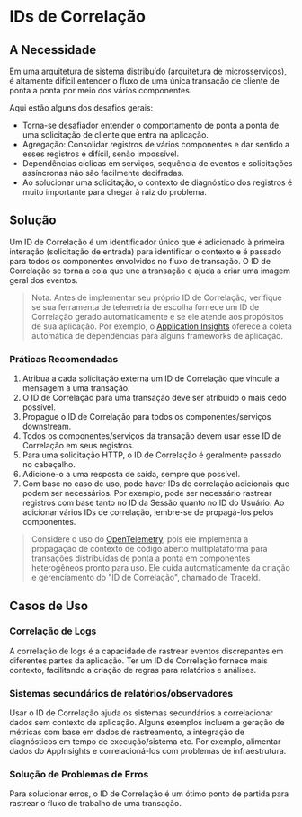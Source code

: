 # IDs de Correlação

## A Necessidade

Em uma arquitetura de sistema distribuído (arquitetura de microsserviços), é altamente difícil entender o fluxo de uma única transação de cliente de ponta a ponta por meio dos vários componentes.

Aqui estão alguns dos desafios gerais:

- Torna-se desafiador entender o comportamento de ponta a ponta de uma solicitação de cliente que entra na aplicação.
- Agregação: Consolidar registros de vários componentes e dar sentido a esses registros é difícil, senão impossível.
- Dependências cíclicas em serviços, sequência de eventos e solicitações assíncronas não são facilmente decifradas.
- Ao solucionar uma solicitação, o contexto de diagnóstico dos registros é muito importante para chegar à raiz do problema.

## Solução

Um ID de Correlação é um identificador único que é adicionado à primeira interação (solicitação de entrada) para identificar o contexto e é passado para todos os componentes envolvidos no fluxo de transação. O ID de Correlação se torna a cola que une a transação e ajuda a criar uma imagem geral dos eventos.

>Nota: Antes de implementar seu próprio ID de Correlação, verifique se sua ferramenta de telemetria de escolha fornece um ID de Correlação gerado automaticamente e se ele atende aos propósitos de sua aplicação. Por exemplo, o [Application Insights](https://learn.microsoft.com/en-us/azure/azure-monitor/app/auto-collect-dependencies) oferece a coleta automática de dependências para alguns frameworks de aplicação.

### Práticas Recomendadas

1. Atribua a cada solicitação externa um ID de Correlação que vincule a mensagem a uma transação.
2. O ID de Correlação para uma transação deve ser atribuído o mais cedo possível.
3. Propague o ID de Correlação para todos os componentes/serviços downstream.
4. Todos os componentes/serviços da transação devem usar esse ID de Correlação em seus registros.
5. Para uma solicitação HTTP, o ID de Correlação é geralmente passado no cabeçalho.
6. Adicione-o a uma resposta de saída, sempre que possível.
7. Com base no caso de uso, pode haver IDs de correlação adicionais que podem ser necessários. Por exemplo, pode ser necessário rastrear registros com base tanto no ID da Sessão quanto no ID do Usuário. Ao adicionar vários IDs de correlação, lembre-se de propagá-los pelos componentes.

>Considere o uso do [OpenTelemetry](./tools/OpenTelemetry.md), pois ele implementa a propagação de contexto de código aberto multiplataforma para transações distribuídas de ponta a ponta em componentes heterogêneos pronto para uso. Ele cuida automaticamente da criação e gerenciamento do "ID de Correlação", chamado de TraceId.

## Casos de Uso

### Correlação de Logs

A correlação de logs é a capacidade de rastrear eventos discrepantes em diferentes partes da aplicação. Ter um ID de Correlação fornece mais contexto, facilitando a criação de regras para relatórios e análises.

### Sistemas secundários de relatórios/observadores

Usar o ID de Correlação ajuda os sistemas secundários a correlacionar dados sem contexto de aplicação. Alguns exemplos incluem a geração de métricas com base em dados de rastreamento, a integração de diagnósticos em tempo de execução/sistema etc. Por exemplo, alimentar dados do AppInsights e correlacioná-los com problemas de infraestrutura.

### Solução de Problemas de Erros

Para solucionar erros, o ID de Correlação é um ótimo ponto de partida para rastrear o fluxo de trabalho de uma transação.
